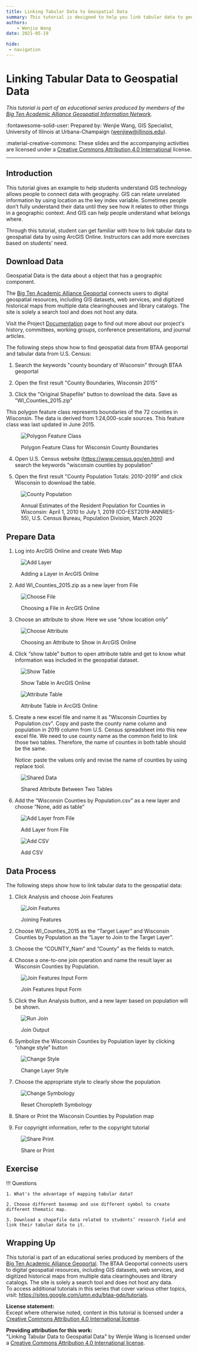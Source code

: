 ```yaml
---
title: Linking Tabular Data to Geospatial Data
summary: This tutorial is designed to help you link tabular data to geospatial data that you may need for a research project.
authors:
    - Wenjie Wang
date: 2021-05-19

hide:
 - navigation
---
```


# Linking Tabular Data to Geospatial Data

*This tutorial is part of an educational series produced by members of the [Big Ten Academic Alliance Geospatial Information Network](https://geo.btaa.org).*

:fontawesome-solid-user: Prepared by: Wenjie Wang, GIS Specialist, University of Illinois at Urbana-Champaign (wenjiew@illinois.edu). 

:material-creative-commons: These slides and the accompanying activities are licensed under a [Creative Commons Attribution 4.0 International](https://creativecommons.org/licenses/by/4.0/) license.

------------------------------


## Introduction

This tutorial gives an example to help students understand GIS technology allows people to connect data with geography. GIS can relate unrelated information by using location as the key index variable. Sometimes people don’t fully understand their data until they see how it relates to other things in a geographic context. And GIS can help people understand what belongs where.

Through this tutorial, student can get familiar with how to link tabular data to geospatial data by using ArcGIS Online. Instructors can add more exercises based on students’ need.

## Download Data

Geospatial Data is the data about a object that has a geographic component.

The [Big Ten Academic Alliance Geoportal](https://geo.btaa.org) connects users to digital geospatial resources, including GIS datasets, web services, and digitized historical maps from multiple data clearinghouses and library catalogs. The site is solely a search tool and does not host any data.

Visit the Project [Documentation](https://sites.google.com/umn.edu/btaa-gdp/about/documentation?authuser=0) page to find out more about our project's history, committees, working groups, conference presentations, and journal articles.

The following steps show how to find geospatial data from BTAA geoportal and tabular data from U.S. Census:

1. Search the keywords "county boundary of Wisconsin" through BTAA geoportal

2. Open the first result "County Boundaries, Wisconsin 2015"

3. Click the "Original Shapefile" button to download the data. Save as "WI_Counties_2015.zip"

This polygon feature class represents boundaries of the 72 counties in Wisconsin. The data is derived from 1:24,000-scale sources. This feature class was last updated in June 2015.

<figure markdown>

![Polygon Feature Class](images/wisconsin-2015.png)<figcaption>Polygon Feature Class for Wisconsin County Boundaries</figcaption>

</figure>

4. Open U.S. Census website (<https://www.census.gov/en.html>) and search the keywords "wisconsin counties by population"

5. Open the first result "County Population Totals: 2010-2019" and click Wisconsin to download the table.

<figure markdown>

![County Population](images/census-pop.png)<figcaption>Annual Estimates of the Resident Population for Counties in Wisconsin: April 1, 2010 to July 1, 2019 (CO-EST2019-ANNRES-55), U.S. Census Bureau, Population Division, March 2020</figcaption>

</figure>

## Prepare Data

1. Log into ArcGIS Online and create Web Map

<figure markdown>

![Add Layer](images/add-layer.png)<figcaption>Adding a Layer in ArcGIS Online</figcaption>

</figure>

2. Add WI_Counties_2015.zip as a new layer from File

<figure markdown>

![Choose File](images/choose-file.png)<figcaption>Choosing a File in ArcGIS Online</figcaption>

</figure>

3. Choose an attribute to show. Here we use “show location only”

<figure markdown>

![Choose Attribute](images/choose-attribute.png)<figcaption>Choosing an Attribute to Show in ArcGIS Online</figcaption>

</figure>

4. Click “show table” button to open attribute table and get to know what information was included in the geospatial dataset.

<figure markdown>

![Show Table](images/show-table.png)<figcaption>Show Table in ArcGIS Online</figcaption>

</figure>

<figure markdown>

![Attribute Table](images/attribute-table.png)<figcaption>Attribute Table in ArcGIS Online</figcaption>

</figure>

5. Create a new excel file and name it as "Wisconsin Counties by Population.csv". Copy and paste the county name column and population in 2019 column from U.S. Census spreadsheet into this new excel file. We need to use county name as the common field to link those two tables. Therefore, the name of counties in both table should be the same.

    Notice: paste the values only and revise the name of counties by using replace tool.

<figure markdown>

![Shared Data](images/shared-data.png)<figcaption>Shared Attribute Between Two Tables</figcaption>

</figure>

6. Add the “Wisconsin Counties by Population.csv” as a new layer and choose “None, add as table”

<figure markdown>

![Add Layer from File](images/add-layer-from-file.png)<figcaption>Add Layer from File</figcaption>

</figure>

<figure markdown>

![Add CSV](images/add-csv.png)<figcaption>Add CSV</figcaption>

</figure>

## Data Process

The following steps show how to link tabular data to the geospatial data: 

1. Click Analysis and choose Join Features

<figure markdown>

![Join Features](images/join-features.png)<figcaption>Joining Features</figcaption>

</figure>

2. Choose WI_Counties_2015 as the “Target Layer” and Wisconsin Counties by Population as the “Layer to Join to the Target Layer”.

3. Choose the “COUNTY_Nam” and “County” as the fields to match.

4. Choose a one-to-one join operation and name the result layer as Wisconsin Counties by Population.

<figure markdown>

![Join Features Input Form](images/join-input.png)<figcaption>Join Features Input Form</figcaption>

</figure>

5. Click the Run Analysis button, and a new layer based on population will be shown.

<figure markdown>

![Run Join](images/run-join.png)<figcaption>Join Output</figcaption>

</figure>

6. Symbolize the Wisconsin Counties by Population layer by clicking “change style” button

<figure markdown>

![Change Style](images/symbology.png)<figcaption>Change Layer Style</figcaption>

</figure>

7. Choose the appropriate style to clearly show the population

<figure markdown>

![Change Symbology](images/change-symbology.png)<figcaption>Reset Choropleth Symbology</figcaption>

</figure>

8. Share or Print the Wisconsin Counties by Population map

9. For copyright information, refer to the copyright tutorial

<figure markdown>

![Share Print](images/share-print.png)<figcaption>Share or Print</figcaption>

</figure>

## Exercise

!!! Questions

    1. What's the advantage of mapping tabular data?

    2. Choose different basemap and use different symbol to create different thematic map.

    3. Download a shapefile data related to students’ research field and link their tabular data to it.

## Wrapping Up

This tutorial is part of an educational series produced by members of the [Big Ten Academic Alliance Geoportal](https://geo.btaa.org). The BTAA Geoportal connects users to digital geospatial resources, including GIS datasets, web services, and digitized historical maps from multiple data clearinghouses and library catalogs. The site is solely a search tool and does not host any data.\
To access additional tutorials in this series that cover various other topics, visit: <https://sites.google.com/umn.edu/btaa-gdp/tutorials>.

**License statement:**\
Except where otherwise noted, content in this tutorial is licensed under a [Creative Commons Attribution 4.0 International license](https://creativecommons.org/licenses/by/4.0/).

**Providing attribution for this work:**\
"Linking Tabular Data to Geospatial Data" by Wenjie Wang is licensed under a [Creative Commons Attribution 4.0 International license](https://creativecommons.org/licenses/by/4.0/).
